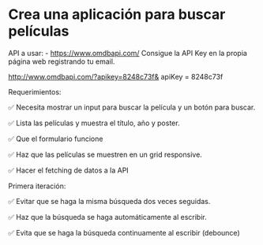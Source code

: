# Crea una aplicación para buscar películas

API a usar: - https://www.omdbapi.com/ Consigue la API Key en la propia página web registrando tu email.

http://www.omdbapi.com/?apikey=8248c73f&
apiKey = 8248c73f


Requerimientos:

✅ Necesita mostrar un input para buscar la película y un botón para buscar.

✅ Lista las películas y muestra el título, año y poster.

✅ Que el formulario funcione

✅ Haz que las películas se muestren en un grid responsive.

✅ Hacer el fetching de datos a la API

Primera iteración:

✅ Evitar que se haga la misma búsqueda dos veces seguidas.

✅ Haz que la búsqueda se haga automáticamente al escribir.

✅ Evita que se haga la búsqueda continuamente al escribir (debounce)